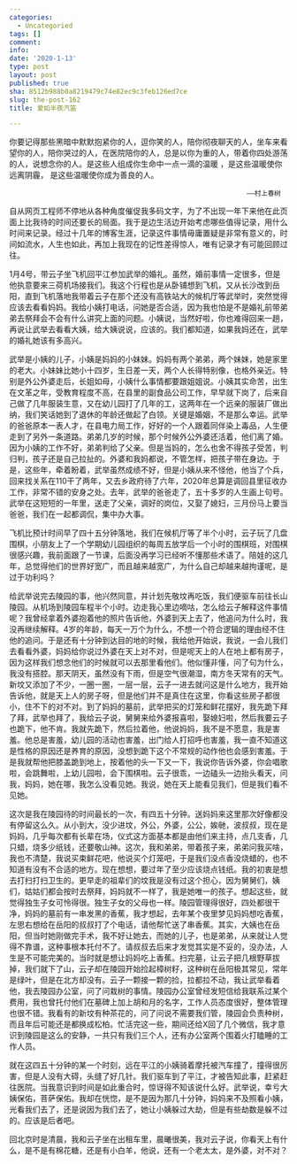 ```yaml
---
categories:
  - Uncategoried
tags: []
comment: 
info: 
date: '2020-1-13'
type: post
layout: post
published: true
sha: 8512b988b0a8219479c74e82ec9c3feb126ed7ce
slug: the-post-162
title: 爱如半夜汽笛

---
```

你要记得那些黑暗中默默抱紧你的人，逗你笑的人，陪你彻夜聊天的人，坐车来看望你的人，陪你哭过的人，在医院陪你的人，总是以你为重的人，带着你四处游荡的人，说想念你的人。是这些人组成你生命中一点一滴的温暖 ，是这些温暖使你远离阴霾， 是这些温暖使你成为善良的人。

                                                                ——村上春树

自从网页工程师不停地从各种角度催促我多码文字，为了不出现一年下来他在此页面上比我待的时间还要长的局面。我于是边生活边开始考虑哪些值得记录，用什么时间来记录。经过十几年的博客生涯，记录这件事情毋庸置疑是非常有意义的，时间如流水，人生也如此，再加上我现在的记性差得惊人，唯有记录才有可能回顾过往。

1月4号，带云子坐飞机回平江参加武举的婚礼。虽然，婚前事情一定很多，但是他执意要来三荷机场接我们。我这个行程也是从卧铺想到飞机，又从长沙改到岳阳，直到飞机落地我带着云子在那个还没有高铁站大的候机厅等武举时，突然觉得应该去看看妈妈。我给小姨打电话，问她是否合适，因为我也怕是不是婚礼前带弟弟去祭拜会不会有什么讲究上面的问题。小姨说，当然好啦，你也难得回来一趟，再说让武举去看看大姨，给大姨说说，应该的。我们都知道，如果我妈还在，武举的婚礼她该有多高兴。

武举是小姨的儿子，小姨是妈妈的小妹妹。妈妈有两个弟弟，两个妹妹，她是家里的老大。小妹妹比她小十四岁，生日差一天，两个人长得特别像，也格外亲近。特别是外公外婆走后，长姐如母，小姨什么事情都要跟姐姐说。小姨其实命苦，出生在文革之年，受教育程度不高，在县里的副食品公司工作，早早就下岗了，后来自己做了几年服装生意，又在幼儿园打了几年的工，这两年在一个远亲的服装厂做出纳，我们笑话她到了退休的年龄还做起了白领。关键是婚姻，不是那么幸运。武举的爸爸原本一表人才，在县电力局工作，好好的一个人跟着同伴染上毒品，人生便走到了另外一条道路。弟弟几岁的时候，那个时候外公外婆还活着，他们离了婚。因为小姨的工作不好，弟弟判给了父亲。但是当妈的，怎么也舍不得孩子受苦，判归判，孩子还是自己拉扯的。外婆和我妈都说，不管怎样，把孩子带在身边。于是，这些年，牵着盼着，武举虽然成绩不好，但是小姨从来不怪他，他当了个兵，回来找关系在110干了两年，又去乡政府待了六年，2020年总算是调回县里征收办工作，非常不错的安身之处。去年，武举的爸爸走了，五十多岁的人生画上句号。武举在这短短的一年里，送走了父亲，调好的岗位，又娶了媳妇，三月份马上要当爸爸，我们在一起都调侃，集中办大事。

飞机比预计时间早了四十五分钟落地，我们在候机厅等了半个小时，云子玩了几盘围棋，小朋友上了一个学期幼儿园组织的每周五放学后一个小时的围棋班，对围棋很感兴趣，我前面跟了一节课，后面没再学习已经听不懂那些术语了。陪娃的这几年，总觉得他们的世界好宽广，而且越来越宽广，为什么自己却越来越拘谨呢，是过于功利吗？

给武举说完去陵园的事，他兴然同意，并计划先敬坟再吃饭，我们便驱车前往长山陵园。从机场到陵园车程半个小时。边走我心里边嘀咕，怎么给云子解释这件事情呢？我曾经拿着外婆抱着他的照片告诉他，外婆到天上去了，他追问为什么时，我没再继续解释。4岁的年龄，每天一万个为什么，不想一个符合逻辑的理由经不住他的追问。于是还有十分钟到达目的地的时候，我给他开始说，我说，一会儿我们去看看外婆，妈妈给你说过外婆在天上对不对，但是呢天上的人在地上都有房子，因为这样我们想念他们的时候就可以去那里看他们。他似懂非懂，问了句为什么，我没有搭腔。那天阴天，虽然没有下雨，但是空气很潮湿，南方冬天常有的天气。新坟又添加了不少，一圈一圈，一层一层，云子一进去就问这是什么地方，我开始告诉他，就是天上人的房子呀，但是他们并不是真住在这里，你看这些房子都很小，住不下的对不对。到了妈妈的墓前，武举把买的灯笼和鲜花摆好，我先跪下拜了拜，武举也拜了，我给云子说，舅舅来给外婆报喜啦，娶媳妇啦，然后我要云子也跪下，他不肯。我就先跪下，然后拉着他，他说妈妈，我不是不愿意，我是害羞。他总是害羞，幼儿园的活动也害羞，出门给人打招呼也害羞，我一直不知道这是性格的原因还是养育的原因，没想到跪下这个不常规的动作他也会感到害羞。于是我就帮他把膝盖跪到地上，按着他的头一下又一下，我说你告诉外婆，你会唱歌啦，会跳舞啦，上幼儿园啦，会下围棋啦。云子很乖，一边磕头一边抬头看天，问我，妈妈，她在哪，我怎么没看见她。我说，她在天上能看见我们，但是我们看不见她。

这次是我在陵园待的时间最长的一次，有四五十分钟。送妈妈来这里那次好像都没有停留这么久。从小到大，没少进坟，外公，外婆，公公，娭毑，波叔叔，现在是妈妈，几乎每次都有长辈在场，仪式这方面基本都是由他们来主持，点几支香，几只蜡，烧多少纸钱，还要敬山神。这次，我和弟弟，带着孩子来，弟弟问我买啥，我也不清楚，我说买束鲜花吧，他说买个灯笼吧，于是我们没点香没烧蜡的，也不知道有没有不合适的地方。现在想想，要过年了至少应该烧点钱纸。我的初衷是想去打扫打扫卫生的。更早走的祖辈们的坟我是没有过这个担心，因为舅舅们，姨们，姑姑们都会按时去祭拜，妈妈就不一样了，我是她唯一的孩子。想起这些，就觉得独生子女可怜得很。独生子女的父母也一样。陵园管理得很好，四处都很干净，妈妈的墓前有一串发黑的香蕉，我才想起，去年某个夜里梦见妈妈想吃香蕉，左思右想给在岳阳的叔叔打了个电话，请他帮忙送了串香蕉。其实，大姨也在岳阳，但当时她刚做完手术，我不好让她去，而她的儿子，也是弟弟，从来就让人觉得不靠谱，这种事根本托付不了。请叔叔去后来才发觉其实是不妥的，没办法，人生是不可能完美的。当时就是想让妈妈吃上香蕉。扫完墓，让云子把几根野草拔掉，我们就下了山，云子却在陵园开始捡起樟树籽，这种树在岳阳极其常见，常年是绿叶，但是在北方却没有。云子一颗接一颗的捡，拉都拉不动，我让武举看着他，我去陵园办公室，问了问栽树的事情。陵园办公室曾经发短信给我联系过某个费用，我也曾托付他们在墓碑上加上胡和月的名字，工作人员态度很好，整体管理也很不错。我看有的新坟有种茶花的，问了问说不需要我们管，陵园会负责种树，而且年后可能还是都换成松柏。忙活完这一些，期间还给X回了几个微信，我才意识到陵园是这么的安静，一共只有我们三个人，还有办公室两个围着火打瞌睡的工作人员。

就在这四五十分钟的某一个时刻，远在平江的小姨骑着摩托被汽车撞了，撞得很厉害，但是人没有大碍，头缝了好几针。我们驱车到了平江，才被告知此事，赶紧赶往医院。当我意识到时间是如此重合时，惊讶得不知该说什么好。武举说，幸亏大姨保佑，菩萨保佑。我却在恍惚，是不是因为那几十分钟，妈妈来不及照看小姨，光看我们去了，还是说因为我们去了，她让小姨躲过大劫，但是有些劫数是躲不过的。应该是后者吧。

回北京时是清晨，我和云子坐在出租车里，晨曦很美，我对云子说，你看天上有什么，是不是有棉花糖，还是有小白羊，他说，还有一个老太太，是外婆，对不对？
